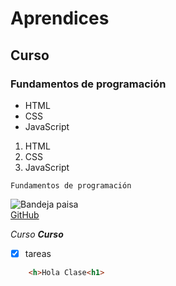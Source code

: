 # Aprendices
## Curso
### Fundamentos de programación

- HTML
- CSS
- JavaScript

1. HTML
2. CSS
3. JavaScript

  ~~~
  Fundamentos de programación
  ~~~
  
 ![Bandeja paisa](https://cdn.kiwilimon.com/recetaimagen/37504/th5-640x640-47373.jpg)<br>
 [GitHub](https://github.com)
 
 *Curso*
 ***Curso***
 
 - [x] tareas
 
 ```html
     <h>Hola Clase<h1> 
 ```
